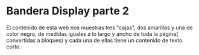 # Bandera Display parte 2
El contenido de esta web nos muestras tres "cajas", dos amarillas y una de color negro, de medidas iguales a lo largo y ancho de toda la página( convertidas a bloques) y cada una de ellas tiene un contenido de texto corto.
